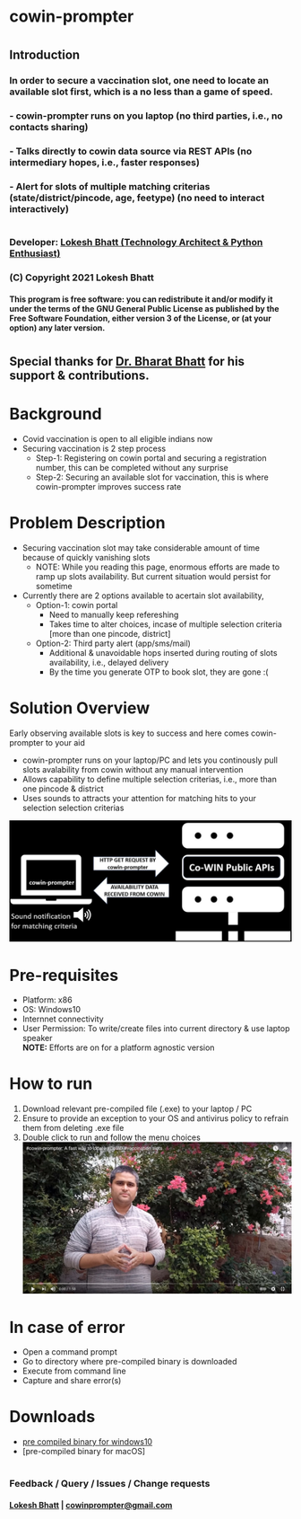 #
# cowin-prompter
#
#
## Introduction
### In order to secure a vaccination slot, one need to locate an available slot first, which is a no less than a game of speed.
###    - cowin-prompter runs on you laptop (no third parties, i.e., no contacts sharing)
###    - Talks directly to cowin data source via REST APIs (no intermediary hopes, i.e., faster responses)
###    - Alert for slots of multiple matching criterias (state/district/pincode, age, feetype) (no need to interact interactively) 
#
#
### Developer: [Lokesh Bhatt (Technology Architect & Python Enthusiast) ](https://www.linkedin.com/in/lokesh-bhatt-796a2ab/)
### (C) Copyright 2021 Lokesh Bhatt
#### This program is free software: you can redistribute it and/or modify it under the terms of the GNU General Public License as published by the Free Software Foundation, either version 3 of the License, or (at your option) any later version.
#
## Special thanks for [Dr. Bharat Bhatt](https://www.linkedin.com/in/bharat-bhatt-33010748/) for his support & contributions.
# 
#
# Background  
- Covid vaccination is open to all eligible indians now
- Securing vaccination is 2 step process  
   - Step-1: Registering on cowin portal and securing a registration number, this can be completed without any surprise
   - Step-2: Securing an available slot for vaccination, this is where cowin-prompter improves success rate 
#
#
# Problem Description   
- Securing vaccination slot may take considerable amount of time because of quickly vanishing slots  
   - NOTE: While you reading this page, enormous efforts are made to ramp up slots availability. But current situation would persist for sometime
- Currently there are 2 options available to acertain slot availability,  
   - Option-1: cowin portal  
      - Need to manually keep refereshing
      - Takes time to alter choices, incase of multiple selection criteria [more than one pincode, district]
   - Option-2: Third party alert (app/sms/mail)
      - Additional & unavoidable hops inserted during routing of slots availability, i.e., delayed delivery
      - By the time you generate OTP to book slot, they are gone :(  
#
#
# Solution Overview
Early observing available slots is key to success and here comes cowin-prompter to your aid
- cowin-prompter runs on your laptop/PC and lets you continously pull slots avalability from cowin without any manual intervention
- Allows capability to define multiple selection criterias, i.e., more than one pincode & district
- Uses sounds to attracts your attention for matching hits to your selection selection criterias  
  
![Alt text](https://github.com/lokeshbhatt/cowin-prompter/blob/main/cowin-prompter-0.1-working.JPG "cowin-prompter-Technical Framework")
  
#
#
# Pre-requisites
- Platform: x86
- OS: Windows10
- Internnet connectivity
- User Permission: To write/create files into current directory & use laptop speaker  
**NOTE:** Efforts are on for a platform agnostic version
#
#
# How to run
1. Download relevant pre-compiled file (.exe) to your laptop / PC
2. Ensure to provide an exception to your OS and antivirus policy to refrain them from deleting .exe file
3. Double click to run and follow the menu choices
[![cowin-prompter video](https://github.com/lokeshbhatt/cowin-prompter/blob/main/youtube-thumbnail.jpg)](https://www.youtube.com/watch?v=cKnS-hkefNs)
#
#
# In case of error
- Open a command prompt
- Go to directory where pre-compiled binary is downloaded
- Execute from command line
- Capture and share error(s)
#
#
# Downloads
 - [pre compiled binary for windows10](https://github.com/lokeshbhatt/cowin-prompter/blob/main/cowin-prompter-0.2-Win10.exe)
 - [pre-compiled binary for macOS]
#
#
### Feedback / Query / Issues / Change requests
#### [Lokesh Bhatt](https://www.linkedin.com/in/lokesh-bhatt-796a2ab/) | cowinprompter@gmail.com
